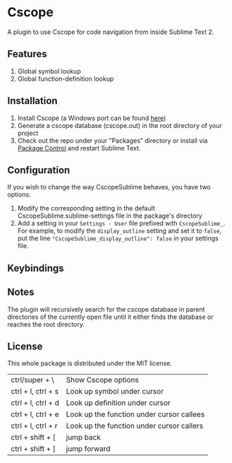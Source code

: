 # Cscope
A plugin to use Cscope for code navigation from inside Sublime Text 2.

## Features
1. Global symbol lookup
2. Global function-definition lookup

## Installation
1. Install Cscope (a Windows port can be found [here](http://code.google.com/p/cscope-win32))
2. Generate a cscope database (cscope.out) in the root directory of your project
3. Check out the repo under your "Packages" directory or install via [Package Control](http://wbond.net/sublime_packages/package_control) and restart Sublime Text.

## Configuration
If you wish to change the way CscopeSublime behaves, you have two options:

1. Modify the corresponding setting in the default CscopeSublime.sublime-settings file in the package's directory
2. Add a setting in your `Settings - User` file prefixed with `CscopeSublime_`.
  For example, to modify the `display_outline` setting and set it to `false`, put the line `"CscopeSublime_display_outline": false` in your settings file.

## Keybindings
<table>
  <tr>
    <td>ctrl/super + \</td><td>Show Cscope options</td>
  </tr>
  <tr>
    <td>ctrl + l, ctrl + s</td><td>Look up symbol under cursor</td>
  </tr>
  <tr>
    <td>ctrl + l, ctrl + d</td><td>Look up definition under cursor</td>
  </tr>
  <tr>
    <td>ctrl + l, ctrl + e</td><td>Look up the function under cursor callees</td>
  </tr>
  <tr>
    <td>ctrl + l, ctrl + r</td><td>Look up the function under cursor callers</td>
  </tr>
  <tr>
    <td>ctrl + shift + [</td><td>jump back</td>
  </tr>
  <tr>
    <td>ctrl + shift + ]</td><td>jump forward</td>
  </tr>
</tabl>

## Notes
The plugin will recursively search for the cscope database in parent directories of the currently open file until it either finds the database or reaches the root directory.

## License
This whole package is distributed under the MIT license.
